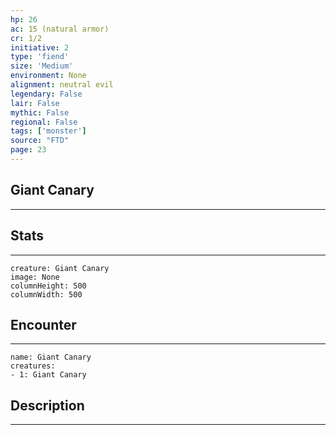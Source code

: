 ```yaml
---
hp: 26
ac: 15 (natural armor)
cr: 1/2
initiative: 2
type: 'fiend'    
size: 'Medium'
environment: None
alignment: neutral evil
legendary: False
lair: False
mythic: False
regional: False
tags: ['monster']
source: "FTD"
page: 23
---
```


## Giant Canary
---



## Stats
---

```statblock
creature: Giant Canary
image: None
columnHeight: 500
columnWidth: 500
```

## Encounter
---

```encounter-table
name: Giant Canary
creatures:
- 1: Giant Canary
```

## Description
---




